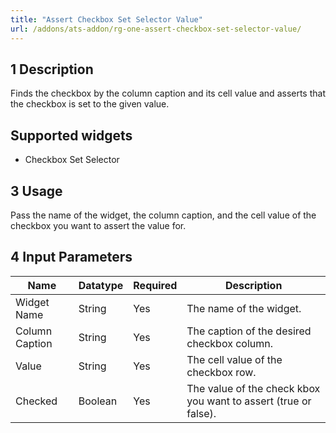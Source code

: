 ```yaml
---
title: "Assert Checkbox Set Selector Value"
url: /addons/ats-addon/rg-one-assert-checkbox-set-selector-value/
---
```


## 1 Description

Finds the checkbox by the column caption and its cell value and asserts that the checkbox is set to the given value.

## Supported widgets

* Checkbox Set Selector

## 3 Usage

Pass the name of the widget, the column caption, and the cell value of the checkbox you want to assert the value for.

## 4 Input Parameters

Name | Datatype | Required | Description
---- | -------- | ------- |---------------
Widget Name | String | Yes | The name of the widget.
Column Caption | String | Yes | The caption of the desired checkbox column.
Value | String | Yes | The cell value of the checkbox row.
Checked | Boolean | Yes | The value of the check kbox you want to assert (true or false).
